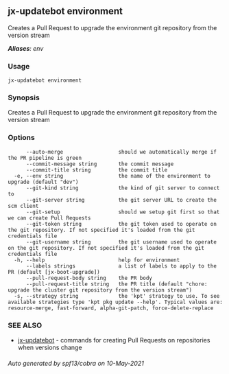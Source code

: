 ## jx-updatebot environment

Creates a Pull Request to upgrade the environment git repository from the version stream

***Aliases**: env*

### Usage

```
jx-updatebot environment
```

### Synopsis

Creates a Pull Request to upgrade the environment git repository from the version stream

### Options

```
      --auto-merge                  should we automatically merge if the PR pipeline is green
      --commit-message string       the commit message
      --commit-title string         the commit title
  -e, --env string                  the name of the environment to upgrade (default "dev")
      --git-kind string             the kind of git server to connect to
      --git-server string           the git server URL to create the scm client
      --git-setup                   should we setup git first so that we can create Pull Requests
      --git-token string            the git token used to operate on the git repository. If not specified it's loaded from the git credentials file
      --git-username string         the git username used to operate on the git repository. If not specified it's loaded from the git credentials file
  -h, --help                        help for environment
      --labels strings              a list of labels to apply to the PR (default [jx-boot-upgrade])
      --pull-request-body string    the PR body
      --pull-request-title string   the PR title (default "chore: upgrade the cluster git repository from the version stream")
  -s, --strategy string             the 'kpt' strategy to use. To see available strategies type 'kpt pkg update --help'. Typical values are: resource-merge, fast-forward, alpha-git-patch, force-delete-replace
```

### SEE ALSO

* [jx-updatebot](jx-updatebot.md)	 - commands for creating Pull Requests on repositories when versions change

###### Auto generated by spf13/cobra on 10-May-2021
